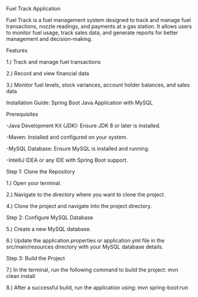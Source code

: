 Fuel Track Application


Fuel Track is a fuel management system designed to track and manage fuel transactions, nozzle readings, and payments at a gas station. It allows users to monitor fuel usage, track sales data, and generate reports for better management and decision-making.

Features

1.) Track and manage fuel transactions

2.) Record and view financial data

3.) Monitor fuel levels, stock variances, account holder balances, and sales data

Installation Guide: Spring Boot Java Application with MySQL

Prerequisites

-Java Development Kit (JDK): Ensure JDK 8 or later is installed.

-Maven: Installed and configured on your system.

-MySQL Database: Ensure MySQL is installed and running.

-IntelliJ IDEA or any IDE with Spring Boot support.


Step 1: Clone the Repository

1.) Open your terminal.

2.) Navigate to the directory where you want to clone the project.

4.) Clone the project and navigate into the project directory.


Step 2: Configure MySQL Database

5.) Create a new MySQL database.

6.) Update the application.properties or application.yml file in the src/main/resources directory with your MySQL database details.

Step 3: Build the Project

7.) In the terminal, run the following command to build the project: mvn clean install

8.) After a successful build, run the application using: mvn spring-boot:run
